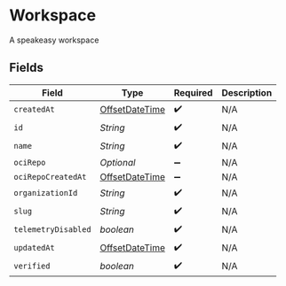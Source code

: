# Workspace

A speakeasy workspace


## Fields

| Field                                                                                     | Type                                                                                      | Required                                                                                  | Description                                                                               |
| ----------------------------------------------------------------------------------------- | ----------------------------------------------------------------------------------------- | ----------------------------------------------------------------------------------------- | ----------------------------------------------------------------------------------------- |
| `createdAt`                                                                               | [OffsetDateTime](https://docs.oracle.com/javase/8/docs/api/java/time/OffsetDateTime.html) | :heavy_check_mark:                                                                        | N/A                                                                                       |
| `id`                                                                                      | *String*                                                                                  | :heavy_check_mark:                                                                        | N/A                                                                                       |
| `name`                                                                                    | *String*                                                                                  | :heavy_check_mark:                                                                        | N/A                                                                                       |
| `ociRepo`                                                                                 | *Optional<String>*                                                                        | :heavy_minus_sign:                                                                        | N/A                                                                                       |
| `ociRepoCreatedAt`                                                                        | [OffsetDateTime](https://docs.oracle.com/javase/8/docs/api/java/time/OffsetDateTime.html) | :heavy_minus_sign:                                                                        | N/A                                                                                       |
| `organizationId`                                                                          | *String*                                                                                  | :heavy_check_mark:                                                                        | N/A                                                                                       |
| `slug`                                                                                    | *String*                                                                                  | :heavy_check_mark:                                                                        | N/A                                                                                       |
| `telemetryDisabled`                                                                       | *boolean*                                                                                 | :heavy_check_mark:                                                                        | N/A                                                                                       |
| `updatedAt`                                                                               | [OffsetDateTime](https://docs.oracle.com/javase/8/docs/api/java/time/OffsetDateTime.html) | :heavy_check_mark:                                                                        | N/A                                                                                       |
| `verified`                                                                                | *boolean*                                                                                 | :heavy_check_mark:                                                                        | N/A                                                                                       |